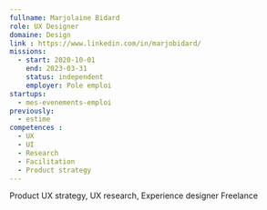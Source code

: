 ```yaml
---
fullname: Marjolaine Bidard
role: UX Designer
domaine: Design
link : https://www.linkedin.com/in/marjobidard/
missions:
  - start: 2020-10-01
    end: 2023-03-31
    status: independent
    employer: Pole emploi
startups:
  - mes-evenements-emploi
previously:
  - estime
competences :
  - UX
  - UI
  - Research
  - Facilitation
  - Product strategy
---
```

Product UX strategy, UX research, Experience designer Freelance

